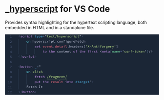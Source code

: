 
# [_hyperscript][] for VS Code

Provides syntax highlighting for the hypertext scripting language, both embedded in HTML and in a standalone file.

![Screenshot showing _hyperscript code in a script element and in an HTML attribute](./screenshot.png)

[_hyperscript]: https://hyperscript.org

